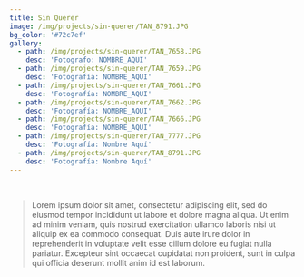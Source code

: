 ```yaml
---
title: Sin Querer
image: /img/projects/sin-querer/TAN_8791.JPG
bg_color: '#72c7ef'
gallery:
  - path: /img/projects/sin-querer/TAN_7658.JPG
    desc: 'Fotografo: NOMBRE_AQUI'
  - path: /img/projects/sin-querer/TAN_7659.JPG
    desc: 'Fotografía: NOMBRE_AQUI'
  - path: /img/projects/sin-querer/TAN_7661.JPG
    desc: 'Fotografía: NOMBRE_AQUI'
  - path: /img/projects/sin-querer/TAN_7662.JPG
    desc: 'Fotografía: NOMBRE_AQUI'
  - path: /img/projects/sin-querer/TAN_7666.JPG
    desc: 'Fotografía: NOMBRE_AQUI'
  - path: /img/projects/sin-querer/TAN_7777.JPG
    desc: 'Fotografía: Nombre Aquí'
  - path: /img/projects/sin-querer/TAN_8791.JPG
    desc: 'Fotografía: Nombre Aquí'
---
```


&nbsp;

> Lorem ipsum dolor sit amet, consectetur adipiscing elit, sed do eiusmod tempor incididunt ut labore et dolore magna aliqua. Ut enim ad minim veniam, quis nostrud exercitation ullamco laboris nisi ut aliquip ex ea commodo consequat. Duis aute irure dolor in reprehenderit in voluptate velit esse cillum dolore eu fugiat nulla pariatur. Excepteur sint occaecat cupidatat non proident, sunt in culpa qui officia deserunt mollit anim id est laborum.